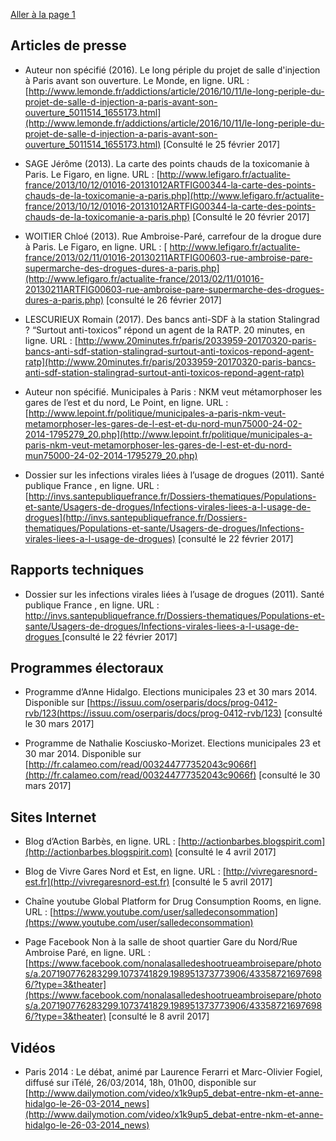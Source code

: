 [Aller à la page 1](https://controverses.github.io/scmrparis10e/page1)
## Articles de presse

- Auteur non spécifié (2016). Le long périple du projet de salle d'injection à Paris avant son ouverture. Le Monde,  en ligne. URL : [http://www.lemonde.fr/addictions/article/2016/10/11/le-long-periple-du-projet-de-salle-d-injection-a-paris-avant-son-ouverture_5011514_1655173.html](http://www.lemonde.fr/addictions/article/2016/10/11/le-long-periple-du-projet-de-salle-d-injection-a-paris-avant-son-ouverture_5011514_1655173.html) [Consulté le 25 février 2017]

- SAGE Jérôme (2013). La carte des points chauds de la toxicomanie à Paris. Le Figaro, en ligne. URL : [http://www.lefigaro.fr/actualite-france/2013/10/12/01016-20131012ARTFIG00344-la-carte-des-points-chauds-de-la-toxicomanie-a-paris.php](http://www.lefigaro.fr/actualite-france/2013/10/12/01016-20131012ARTFIG00344-la-carte-des-points-chauds-de-la-toxicomanie-a-paris.php) [Consulté le 20 février 2017]

- WOITIER Chloé (2013). Rue Ambroise-Paré, carrefour de la drogue dure à Paris. Le Figaro, en ligne. URL : [ http://www.lefigaro.fr/actualite-france/2013/02/11/01016-20130211ARTFIG00603-rue-ambroise-pare-supermarche-des-drogues-dures-a-paris.php](http://www.lefigaro.fr/actualite-france/2013/02/11/01016-20130211ARTFIG00603-rue-ambroise-pare-supermarche-des-drogues-dures-a-paris.php) [consulté le 26 février 2017]

- LESCURIEUX Romain (2017). Des bancs anti-SDF à la station Stalingrad ? “Surtout anti-toxicos” répond un agent de la RATP. 20 minutes, en ligne. URL : [http://www.20minutes.fr/paris/2033959-20170320-paris-bancs-anti-sdf-station-stalingrad-surtout-anti-toxicos-repond-agent-ratp](http://www.20minutes.fr/paris/2033959-20170320-paris-bancs-anti-sdf-station-stalingrad-surtout-anti-toxicos-repond-agent-ratp)

- Auteur non spécifié. Municipales à Paris : NKM veut métamorphoser les gares de l’est et du nord, Le Point, en ligne. URL : [http://www.lepoint.fr/politique/municipales-a-paris-nkm-veut-metamorphoser-les-gares-de-l-est-et-du-nord-mun75000-24-02-2014-1795279_20.php](http://www.lepoint.fr/politique/municipales-a-paris-nkm-veut-metamorphoser-les-gares-de-l-est-et-du-nord-mun75000-24-02-2014-1795279_20.php)

- Dossier sur les infections virales liées à l’usage de drogues (2011). Santé publique France , en ligne. URL : [http://invs.santepubliquefrance.fr/Dossiers-thematiques/Populations-et-sante/Usagers-de-drogues/Infections-virales-liees-a-l-usage-de-drogues](http://invs.santepubliquefrance.fr/Dossiers-thematiques/Populations-et-sante/Usagers-de-drogues/Infections-virales-liees-a-l-usage-de-drogues) [consulté le 22 février 2017]

## Rapports techniques

- Dossier sur les infections virales liées à l’usage de drogues (2011). Santé publique France , en ligne. URL : [http://invs.santepubliquefrance.fr/Dossiers-thematiques/Populations-et-sante/Usagers-de-drogues/Infections-virales-liees-a-l-usage-de-drogues ](http://invs.santepubliquefrance.fr/Dossiers-thematiques/Populations-et-sante/Usagers-de-drogues/Infections-virales-liees-a-l-usage-de-drogues) [consulté le 22 février 2017]

## Programmes électoraux

- Programme d’Anne Hidalgo. Elections municipales 23 et 30 mars 2014. Disponible sur [https://issuu.com/oserparis/docs/prog-0412-rvb/123(https://issuu.com/oserparis/docs/prog-0412-rvb/123) [consulté le 30 mars 2017]

- Programme de Nathalie Kosciusko-Morizet. Elections municipales 23 et 30 mar 2014. Disponible sur [http://fr.calameo.com/read/003244777352043c9066f](http://fr.calameo.com/read/003244777352043c9066f) [consulté le 30 mars 2017]

## Sites Internet

- Blog d’Action Barbès, en ligne. URL : [http://actionbarbes.blogspirit.com](http://actionbarbes.blogspirit.com) [consulté le 4 avril 2017]

- Blog de Vivre Gares Nord et Est, en ligne. URL : [http://vivregaresnord-est.fr](http://vivregaresnord-est.fr) [consulté le 5 avril 2017]

- Chaîne youtube Global Platform for Drug Consumption Rooms, en ligne. URL : [https://www.youtube.com/user/salledeconsommation](https://www.youtube.com/user/salledeconsommation)

- Page Facebook Non à la salle de shoot quartier Gare du Nord/Rue Ambroise Paré, en ligne. URL : [https://www.facebook.com/nonalasalledeshootrueambroisepare/photos/a.207190776283299.1073741829.198951373773906/433587216976986/?type=3&theater](https://www.facebook.com/nonalasalledeshootrueambroisepare/photos/a.207190776283299.1073741829.198951373773906/433587216976986/?type=3&theater) [consulté le 8 avril 2017]

## Vidéos
- Paris 2014 : Le débat, animé par Laurence Ferarri et Marc-Olivier Fogiel, diffusé sur iTélé, 26/03/2014, 18h, 01h00, disponible sur [http://www.dailymotion.com/video/x1k9up5_debat-entre-nkm-et-anne-hidalgo-le-26-03-2014_news](http://www.dailymotion.com/video/x1k9up5_debat-entre-nkm-et-anne-hidalgo-le-26-03-2014_news) 
